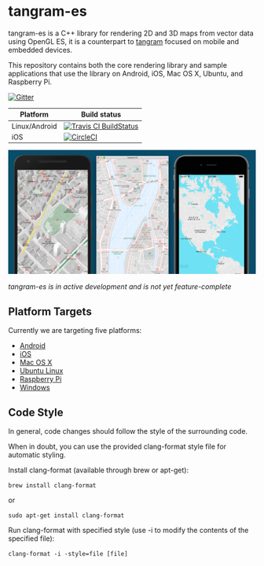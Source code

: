 tangram-es
==========

tangram-es is a C++ library for rendering 2D and 3D maps from vector data using OpenGL ES, it is a counterpart to [tangram](https://github.com/tangrams/tangram) focused on mobile and embedded devices.

This repository contains both the core rendering library and sample applications that use the library on Android, iOS, Mac OS X, Ubuntu, and Raspberry Pi.

[![Gitter](https://badges.gitter.im/tangrams/tangram-chat.svg)](https://gitter.im/tangrams/tangram-chat?utm_source=share-link&utm_medium=link&utm_campaign=share-link)

| Platform                                | Build status                       |
| --------------------------------------- | ---------------------------------- |
| Linux/Android                           | [![Travis CI BuildStatus](https://travis-ci.org/tangrams/tangram-es.svg?branch=master)](https://travis-ci.org/tangrams/tangram-es/builds) |
| iOS | [![CircleCI](https://circleci.com/gh/tangrams/tangram-es.svg?style=shield&circle-token=741ff7f06a008b6eb491680c2d47968a7c4eaa3a)](https://circleci.com/gh/tangrams/tangram-es) |

![screenshot](images/screenshot.png)

*tangram-es is in active development and is not yet feature-complete*

## Platform Targets ##

Currently we are targeting five platforms:

 - [Android](platforms/android)
 - [iOS](platforms/ios)
 - [Mac OS X](platforms/osx)
 - [Ubuntu Linux](platforms/linux)
 - [Raspberry Pi](platforms/rpi)
 - [Windows](platforms/windows)

## Code Style ##

In general, code changes should follow the style of the surrounding code.

When in doubt, you can use the provided clang-format style file for automatic styling.

Install clang-format (available through brew or apt-get):
```
brew install clang-format
```
or
```
sudo apt-get install clang-format
```

Run clang-format with specified style (use -i to modify the contents of the specified file):
```
clang-format -i -style=file [file]
```
